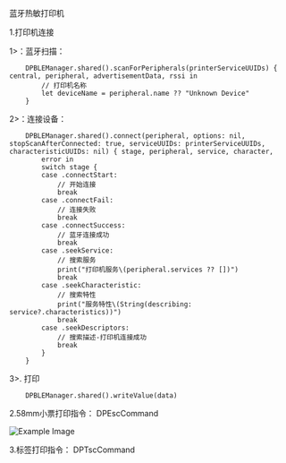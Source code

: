 蓝牙热敏打印机

1.打印机连接

1>：蓝牙扫描：

        DPBLEManager.shared().scanForPeripherals(printerServiceUUIDs) { central, peripheral, advertisementData, rssi in
            // 打印机名称
            let deviceName = peripheral.name ?? "Unknown Device"
        }
2>：连接设备：

        DPBLEManager.shared().connect(peripheral, options: nil, stopScanAfterConnected: true, serviceUUIDs: printerServiceUUIDs, characteristicUUIDs: nil) { stage, peripheral, service, character,
            error in
            switch stage {
            case .connectStart:
                // 开始连接
                break
            case .connectFail:
                // 连接失败
                break
            case .connectSuccess:
                // 蓝牙连接成功
                break
            case .seekService:
                // 搜索服务
                print("打印机服务\(peripheral.services ?? [])")
                break
            case .seekCharacteristic:
                // 搜索特性
                print("服务特性\(String(describing: service?.characteristics))")
                break
            case .seekDescriptors:
                // 搜索描述-打印机连接成功
                break
            }
        }

3>. 打印

        DPBLEManager.shared().writeValue(data)
        

2.58mm小票打印指令： DPEscCommand
    
![Example Image](bill.png)

3.标签打印指令： DPTscCommand

